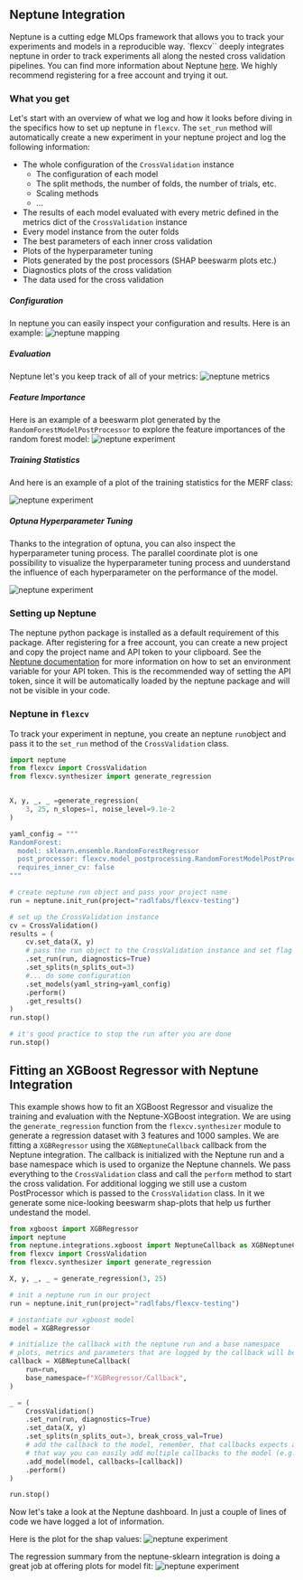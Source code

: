 ## Neptune Integration

Neptune is a cutting edge MLOps framework that allows you to track your experiments and models in a reproducible way. `flexcv`` deeply integrates neptune in order to track experiments all along the nested cross validation pipelines. You can find more information about Neptune [here](https://neptune.ai/). We highly recommend registering for a free account and trying it out.


### What you get

Let's start with an overview of what we log and how it looks before diving in the specifics how to set up neptune in `flexcv`.
The `set_run` method will automatically create a new experiment in your neptune project and log the following information:

- The whole configuration of the `CrossValidation` instance
    - The configuration of each model
    - The split methods, the number of folds, the number of trials, etc.
    - Scaling methods
    - ...
- The results of each model evaluated with every metric defined in the metrics dict of the `CrossValidation` instance
- Every model instance from the outer folds
- The best parameters of each inner cross validation
- Plots of the hyperparameter tuning
- Plots generated by the post processors (SHAP beeswarm plots etc.)
- Diagnostics plots of the cross validation
- The data used for the cross validation

##### Configuration
In neptune you can easily inspect your configuration and results. Here is an example:
![neptune mapping](../images/neptune_model_mapping.png)

##### Evaluation

Neptune let's you keep track of all of your metrics:
![neptune metrics](../images/neptune_charts.png)

##### Feature Importance

Here is an example of a beeswarm plot generated by the `RandomForestModelPostProcessor` to explore the feature importances of the random forest model:
![neptune experiment](../images/neptune_shap.png)

##### Training Statistics

And here is an example of a plot of the training statistics for the MERF class:

![neptune experiment](../images/neptune_merf.png)

##### Optuna Hyperparameter Tuning

Thanks to the integration of optuna, you can also inspect the hyperparameter tuning process.
The parallel coordinate plot is one possibility to visualize the hyperparameter tuning process and uunderstand the influence of each hyperparameter on the performance of the model.

![neptune experiment](../images/neptune_optuna.png)


### Setting up Neptune

The neptune python package is installed as a default requirement of this package.
After registering for a free account, you can create a new project and copy the project name and API token to your clipboard.
See the [Neptune documentation](https://docs.neptune.ai/getting-started/installation) for more information on how to set an environment variable for your API token.
This is the recommended way of setting the API token, since it will be automatically loaded by the neptune package and will not be visible in your code.

### Neptune in `flexcv`

To track your experiment in neptune, you create an neptune `run`object and pass it to the `set_run` method of the `CrossValidation` class.

```python
import neptune
from flexcv import CrossValidation
from flexcv.synthesizer import generate_regression


X, y, _, _ =generate_regression(
    3, 25, n_slopes=1, noise_level=9.1e-2
)

yaml_config = """
RandomForest:
  model: sklearn.ensemble.RandomForestRegressor
  post_processor: flexcv.model_postprocessing.RandomForestModelPostProcessor
  requires_inner_cv: false
"""

# create neptune run object and pass your project name
run = neptune.init_run(project="radlfabs/flexcv-testing")

# set up the CrossValidation instance
cv = CrossValidation()
results = (
    cv.set_data(X, y)
    # pass the run object to the CrossValidation instance and set flag for additional plots
    .set_run(run, diagnostics=True)
    .set_splits(n_splits_out=3)
    #... do some configuration
    .set_models(yaml_string=yaml_config)
    .perform()
    .get_results()
)
run.stop()

# it's good practice to stop the run after you are done
run.stop()
```

## Fitting an XGBoost Regressor with Neptune Integration

This example shows how to fit an XGBoost Regressor and visualize the training and evaluation with the Neptune-XGBoost integration.
We are using the `generate_regression` function from the `flexcv.synthesizer` module to generate a regression dataset with 3 features and 1000 samples.
We are fitting a `XGBRegressor` using the `XGBNeptuneCallback` callback from the Neptune integration.
The callback is initialized with the Neptune run and a base namespace which is used to organize the Neptune channels.
We pass everything to the `CrossValidation` class and call the `perform` method to start the cross validation.
For additional logging we still use a custom PostProcessor which is passed to the `CrossValidation` class.
In it we generate some nice-looking beeswarm shap-plots that help us further undestand the model. 

```python
from xgboost import XGBRegressor
import neptune
from neptune.integrations.xgboost import NeptuneCallback as XGBNeptuneCallback
from flexcv import CrossValidation
from flexcv.synthesizer import generate_regression

X, y, _, _ = generate_regression(3, 25)

# init a neptune run in our project
run = neptune.init_run(project="radlfabs/flexcv-testing")

# instantiate our xgboost model
model = XGBRegressor

# initialize the callback with the neptune run and a base namespace
# plots, metrics and parameters that are logged by the callback will be organized in this namespace
callback = XGBNeptuneCallback(
    run=run, 
    base_namespace=f"XGBRegressor/Callback", 
)

_ = (
    CrossValidation()
    .set_run(run, diagnostics=True)
    .set_data(X, y)
    .set_splits(n_splits_out=3, break_cross_val=True)
    # add the callback to the model, remember, that callbacks expects a list of callbacks
    # that way you can easily add multiple callbacks to the model (e.g. for early stopping)
    .add_model(model, callbacks=[callback])  
    .perform()
)

run.stop()
```
Now let's take a look at the Neptune dashboard. In just a couple of lines of code we have logged a lot of information.

Here is the plot for the shap values:
![neptune experiment](../images/neptune_xgb_shap.png)

The regression summary from the neptune-sklearn integration is doing a great job at offering plots for model fit:
![neptune experiment](../images/xgboost_regr_error.png)
